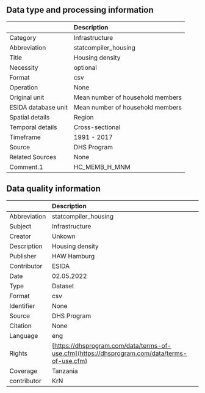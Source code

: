 ## Data type and processing information 

|                     | Description                      |
|:--------------------|:---------------------------------|
| Category            | Infrastructure                   |
| Abbreviation        | statcompiler_housing             |
| Title               | Housing density                  |
| Necessity           | optional                         |
| Format              | csv                              |
| Operation           | None                             |
| Original unit       | Mean number of household members |
| ESIDA database unit | Mean number of household members |
| Spatial details     | Region                           |
| Temporal details    | Cross-sectional                  |
| Timeframe           | 1991 - 2017                      |
| Source              | DHS Program                      |
| Related Sources     | None                             |
| Comment.1           | HC_MEMB_H_MNM                    |

## Data quality information 

|              | Description                                                                                  |
|:-------------|:---------------------------------------------------------------------------------------------|
| Abbreviation | statcompiler_housing                                                                         |
| Subject      | Infrastructure                                                                               |
| Creator      | Unkown                                                                                       |
| Description  | Housing density                                                                              |
| Publisher    | HAW Hamburg                                                                                  |
| Contributor  | ESIDA                                                                                        |
| Date         | 02.05.2022                                                                                   |
| Type         | Dataset                                                                                      |
| Format       | csv                                                                                          |
| Identifier   | None                                                                                         |
| Source       | DHS Program                                                                                  |
| Citation     | None                                                                                         |
| Language     | eng                                                                                          |
| Rights       | [https://dhsprogram.com/data/terms-of-use.cfm](https://dhsprogram.com/data/terms-of-use.cfm) |
| Coverage     | Tanzania                                                                                     |
| contributor  | KrN                                                                                          |